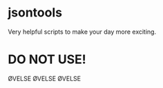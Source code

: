 # jsontools
Very helpful scripts to make your day more exciting.

# DO NOT USE!
ØVELSE ØVELSE ØVELSE
